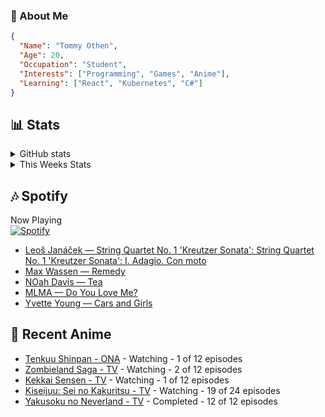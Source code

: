 ### 👋 About Me
```json
{
  "Name": "Tommy Othen",
  "Age": 20,
  "Occupation": "Student",
  "Interests": ["Programming", "Games", "Anime"],
  "Learning": ["React", "Kubernetes", "C#"]
}
```

## 📊 Stats
<details>
  <summary>GitHub stats</summary>
  <a href="https://github.com/anuraghazra/github-readme-stats">
    <img src="https://github-readme-stats.vercel.app/api?username=DaSushiAsian&show_icons=true&count_private=true&hide=prs,issues">
  </a>
</details>

<details>
  <summary>This Weeks Stats</summary>
  <a href="https://github.com/anuraghazra/github-readme-stats">
    <img src="https://github-readme-stats.vercel.app/api/wakatime?username=DaSushiAsian&cache_seconds=1800&custom_title=Top Languages">
  </a>
</details>

## 🎶 Spotify
Now Playing\
[![Spotify](https://novatorem-dasushiasian.vercel.app/api/spotify)](https://open.spotify.com/user/g90805640970)
<!-- LASTFM:START -->
* [Leoš Janáček — String Quartet No. 1 'Kreutzer Sonata': String Quartet No. 1 'Kreutzer Sonata': I. Adagio. Con moto](https://www.last.fm/music/Leo%C5%A1+Jan%C3%A1%C4%8Dek/_/String+Quartet+No.+1+%27Kreutzer+Sonata%27:+String+Quartet+No.+1+%27Kreutzer+Sonata%27:+I.+Adagio.+Con+moto)
* [Max Wassen — Remedy](https://www.last.fm/music/Max+Wassen/_/Remedy)
* [NOah Davis — Tea](https://www.last.fm/music/NOah+Davis/_/Tea)
* [MLMA — Do You Love Me?](https://www.last.fm/music/MLMA/_/Do+You+Love+Me%3F)
* [Yvette Young — Cars and Girls](https://www.last.fm/music/Yvette+Young/_/Cars+and+Girls)<!-- LASTFM:END -->

## 🗻 Recent Anime
<!-- ANIME-LIST:START -->
* [Tenkuu Shinpan - ONA](https://myanimelist.net/anime/43690/Tenkuu_Shinpan) - Watching - 1 of 12 episodes
* [Zombieland Saga - TV](https://myanimelist.net/anime/37976/Zombieland_Saga) - Watching - 2 of 12 episodes
* [Kekkai Sensen - TV](https://myanimelist.net/anime/24439/Kekkai_Sensen) - Watching - 1 of 12 episodes
* [Kiseijuu: Sei no Kakuritsu - TV](https://myanimelist.net/anime/22535/Kiseijuu__Sei_no_Kakuritsu) - Watching - 19 of 24 episodes
* [Yakusoku no Neverland - TV](https://myanimelist.net/anime/37779/Yakusoku_no_Neverland) - Completed - 12 of 12 episodes<!-- ANIME-LIST:END -->
